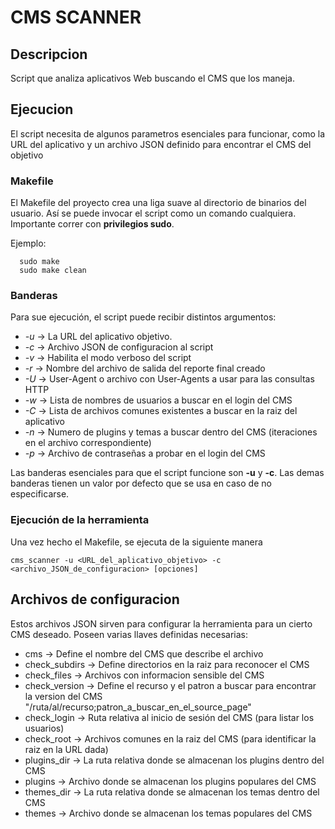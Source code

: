 # CMS SCANNER  

## Descripcion
Script que analiza aplicativos Web buscando el CMS que los maneja.

## Ejecucion
El script necesita de algunos parametros esenciales para funcionar, como la URL del aplicativo
y un archivo JSON definido para encontrar el CMS del objetivo

### Makefile
El Makefile del proyecto crea una liga suave al directorio de binarios del usuario.
Así se puede invocar el script como un comando cualquiera.
Importante correr con **privilegios sudo**.

Ejemplo:

```
  sudo make
  sudo make clean
```

### Banderas
Para sue ejecución, el script puede recibir distintos argumentos:

* _-u_ -> La URL del aplicativo objetivo.
* _-c_ -> Archivo JSON de configuracion al script
* _-v_ -> Habilita el modo verboso del script
* _-r_ -> Nombre del archivo de salida del reporte final creado
* _-U_ -> User-Agent o archivo con User-Agents a usar para las consultas HTTP
* _-w_ -> Lista de nombres de usuarios a buscar en el login del CMS
* _-C_ -> Lista de archivos comunes existentes a buscar en la raiz del aplicativo
* _-n_ -> Numero de plugins y temas a buscar dentro del CMS  (iteraciones en el archivo correspondiente)
* _-p_ -> Archivo de contraseñas a probar en el login del CMS

Las banderas esenciales para que el script funcione son **-u** y **-c**.
Las demas banderas tienen un valor por defecto que se usa en caso de no especificarse.

### Ejecución de la herramienta
Una vez hecho el Makefile, se ejecuta de la siguiente manera
```
cms_scanner -u <URL_del_aplicativo_objetivo> -c <archivo_JSON_de_configuracion> [opciones] 
```

## Archivos de configuracion
Estos archivos JSON sirven para configurar la herramienta para un cierto CMS deseado.
Poseen varias llaves definidas necesarias:
* cms -> Define el nombre del CMS que describe el archivo
* check_subdirs -> Define directorios en la raiz para reconocer el CMS
* check_files -> Archivos con informacion sensible del CMS
* check_version -> Define el recurso y el patron a buscar para encontrar la version del CMS 
                  "/ruta/al/recurso;patron_a_buscar_en_el_source_page"
* check_login -> Ruta relativa al inicio de sesión del CMS (para listar los usuarios)
* check_root -> Archivos comunes en la raiz del CMS (para identificar la raiz en la URL dada)
* plugins_dir -> La ruta relativa donde se almacenan los plugins dentro del CMS
* plugins -> Archivo donde se almacenan los plugins populares del CMS
* themes_dir -> La ruta relativa donde se almacenan los temas dentro del CMS
* themes -> Archivo donde se almacenan los temas populares del CMS

